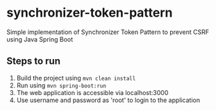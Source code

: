 # synchronizer-token-pattern

Simple implementation of Synchronizer Token Pattern to prevent CSRF using Java Spring Boot 

## Steps to run
1. Build the project using
  `mvn clean install`
2. Run using `mvn spring-boot:run`
3. The web application is accessible via localhost:3000
4. Use username and password as 'root' to login to the application